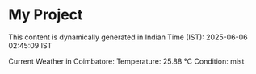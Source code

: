 # My Project

This content is dynamically generated in Indian Time (IST): 2025-06-06 02:45:09 IST


Current Weather in Coimbatore:
Temperature: 25.88 °C
Condition: mist
